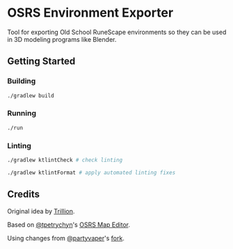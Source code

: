 # OSRS Environment Exporter

Tool for exporting Old School RuneScape environments so they can be used in 3D modeling programs like Blender.

## Getting Started

### Building

```bash
./gradlew build
```

### Running

```bash
./run
```

### Linting

```bash
./gradlew ktlintCheck # check linting
```

```bash
./gradlew ktlintFormat # apply automated linting fixes
```

## Credits

Original idea by [Trillion](https://twitter.com/TrillionStudios).

Based on [@tpetrychyn](https://github.com/tpetrychyn)'s [OSRS Map Editor](https://github.com/tpetrychyn/osrs-map-editor).

Using changes from [@partyvaper](https://github.com/partyvaper)'s [fork](https://github.com/partyvaper/osrs-map-editor).
